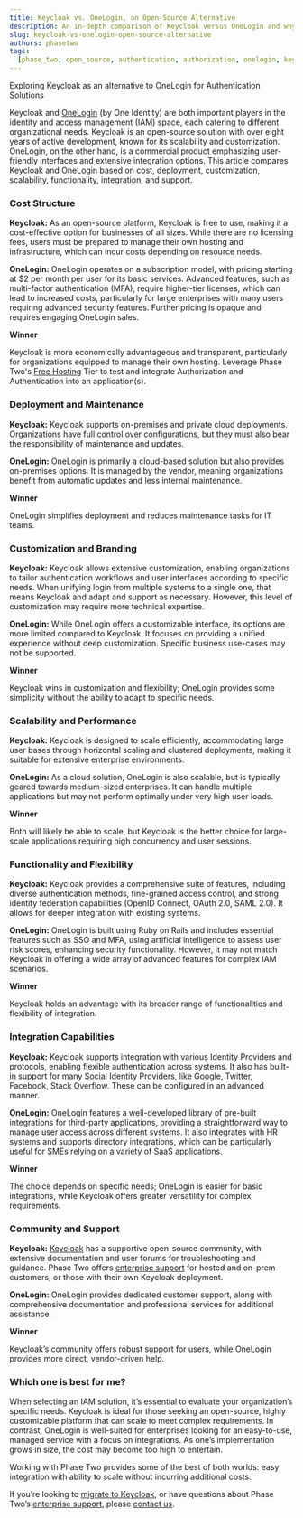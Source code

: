 ```yaml
---
title: Keycloak vs. OneLogin, an Open-Source Alternative
description: An in-depth comparison of Keycloak versus OneLogin and why Keycloak is a strong alternative to a paid Authentication and Authorization service.
slug: keycloak-vs-onelogin-open-source-alternative
authors: phasetwo
tags:
  [phase_two, open_source, authentication, authorization, onelogin, keycloak]
---
```


Exploring Keycloak as an alternative to OneLogin for Authentication Solutions

Keycloak and [OneLogin](https://www.onelogin.com) (by One Identity) are both important players in the identity and access management (IAM) space, each catering to different organizational needs. Keycloak is an open-source solution with over eight years of active development, known for its scalability and customization. OneLogin, on the other hand, is a commercial product emphasizing user-friendly interfaces and extensive integration options. This article compares Keycloak and OneLogin based on cost, deployment, customization, scalability, functionality, integration, and support.

<!--truncate-->

### Cost Structure

**Keycloak:**
As an open-source platform, Keycloak is free to use, making it a cost-effective option for businesses of all sizes. While there are no licensing fees, users must be prepared to manage their own hosting and infrastructure, which can incur costs depending on resource needs.

**OneLogin:**
OneLogin operates on a subscription model, with pricing starting at $2 per month per user for its basic services. Advanced features, such as multi-factor authentication (MFA), require higher-tier licenses, which can lead to increased costs, particularly for large enterprises with many users requiring advanced security features. Further pricing is opaque and requires engaging OneLogin sales.

**Winner**

Keycloak is more economically advantageous and transparent, particularly for organizations equipped to manage their own hosting. Leverage Phase Two's [Free Hosting](https://phasetwo.io/hosting/) Tier to test and integrate Authorization and Authentication into an application(s).

### Deployment and Maintenance

**Keycloak:**
Keycloak supports on-premises and private cloud deployments. Organizations have full control over configurations, but they must also bear the responsibility of maintenance and updates.

**OneLogin:**
OneLogin is primarily a cloud-based solution but also provides on-premises options. It is managed by the vendor, meaning organizations benefit from automatic updates and less internal maintenance.

**Winner**

OneLogin simplifies deployment and reduces maintenance tasks for IT teams.

### Customization and Branding

**Keycloak:**
Keycloak allows extensive customization, enabling organizations to tailor authentication workflows and user interfaces according to specific needs. When unifying login from multiple systems to a single one, that means Keycloak and adapt and support as necessary. However, this level of customization may require more technical expertise.

**OneLogin:**
While OneLogin offers a customizable interface, its options are more limited compared to Keycloak. It focuses on providing a unified experience without deep customization. Specific business use-cases may not be supported.

**Winner**

Keycloak wins in customization and flexibility; OneLogin provides some simplicity without the ability to adapt to specific needs.

### Scalability and Performance

**Keycloak:**
Keycloak is designed to scale efficiently, accommodating large user bases through horizontal scaling and clustered deployments, making it suitable for extensive enterprise environments.

**OneLogin:**
As a cloud solution, OneLogin is also scalable, but is typically geared towards medium-sized enterprises. It can handle multiple applications but may not perform optimally under very high user loads.

**Winner**

Both will likely be able to scale, but Keycloak is the better choice for large-scale applications requiring high concurrency and user sessions.

### Functionality and Flexibility

**Keycloak:**
Keycloak provides a comprehensive suite of features, including diverse authentication methods, fine-grained access control, and strong identity federation capabilities (OpenID Connect, OAuth 2.0, SAML 2.0). It allows for deeper integration with existing systems.

**OneLogin:**
OneLogin is built using Ruby on Rails and includes essential features such as SSO and MFA, using artificial intelligence to assess user risk scores, enhancing security functionality. However, it may not match Keycloak in offering a wide array of advanced features for complex IAM scenarios.

**Winner**

Keycloak holds an advantage with its broader range of functionalities and flexibility of integration.

### Integration Capabilities

**Keycloak:**
Keycloak supports integration with various Identity Providers and protocols, enabling flexible authentication across systems. It also has built-in support for many Social Identity Providers, like Google, Twitter, Facebook, Stack Overflow. These can be configured in an advanced manner.

**OneLogin:**
OneLogin features a well-developed library of pre-built integrations for third-party applications, providing a straightforward way to manage user access across different systems. It also integrates with HR systems and supports directory integrations, which can be particularly useful for SMEs relying on a variety of SaaS applications.

**Winner**

The choice depends on specific needs; OneLogin is easier for basic integrations, while Keycloak offers greater versatility for complex requirements.

### Community and Support

**Keycloak:**
[Keycloak](https://github.com/keycloak) has a supportive open-source community, with extensive documentation and user forums for troubleshooting and guidance. Phase Two offers [enterprise support](https://phasetwo.io/support/) for hosted and on-prem customers, or those with their own Keycloak deployment.

**OneLogin:**
OneLogin provides dedicated customer support, along with comprehensive documentation and professional services for additional assistance.

**Winner**

Keycloak’s community offers robust support for users, while OneLogin provides more direct, vendor-driven help.

### Which one is best for me?

When selecting an IAM solution, it’s essential to evaluate your organization’s specific needs. Keycloak is ideal for those seeking an open-source, highly customizable platform that can scale to meet complex requirements. In contrast, OneLogin is well-suited for enterprises looking for an easy-to-use, managed service with a focus on integrations. As one’s implementation grows in size, the cost may become too high to entertain.

Working with Phase Two provides some of the best of both worlds: easy integration with ability to scale without incurring additional costs.

If you’re looking to [migrate to Keycloak](https://phasetwo.io/support/migrate-to-keycloak/), or have questions about Phase Two’s [enterprise support](https://phasetwo.io/support/), please [contact us](https://scheduler.zoom.us/phasetwo).
